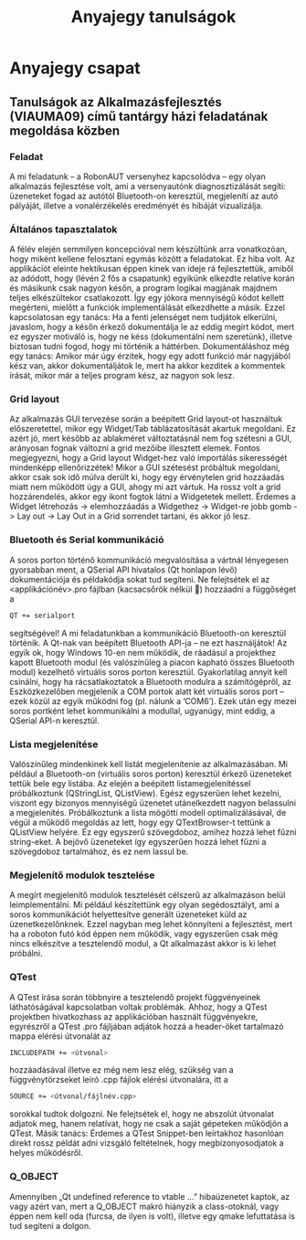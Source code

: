 ﻿---
layout: default
codename: AlkFejlHf28
title: Anyajegy tanulságok
tags: alkfejl afhf skipfromindex
authors: Veszelovszki Soma, Nagy Bálint
---

# Anyajegy csapat
## Tanulságok az Alkalmazásfejlesztés (VIAUMA09) című tantárgy házi feladatának megoldása közben

### Feladat
A mi feladatunk – a RobonAUT versenyhez kapcsolódva – egy olyan alkalmazás fejlesztése volt, ami a versenyautónk diagnosztizálását segíti: üzeneteket fogad az autótól Bluetooth-on keresztül, megjeleníti az autó pályáját, illetve a vonalérzékelés eredményét és hibáját vizualizálja.
### Általános tapasztalatok
A félév elején semmilyen koncepcióval nem készültünk arra vonatkozóan, hogy miként kellene felosztani egymás között a feladatokat. Ez hiba volt. Az applikációt eleinte hektikusan éppen kinek van ideje rá fejlesztettük, amiből az adódott, hogy (lévén 2 fős a csapatunk) egyikünk elkezdte relatíve korán és másikunk csak nagyon későn, a program logikai magjának majdnem teljes elkészültekor csatlakozott. Így egy jókora mennyiségű kódot kellett megérteni, mielőtt a funkciók implementálását elkezdhette a másik. Ezzel kapcsolatosan egy tanács: Ha a fenti jelenséget nem tudjátok elkerülni, javaslom, hogy a későn érkező dokumentálja le az eddig megírt kódot, mert ez egyszer motiváló is, hogy ne késs (dokumentálni nem szeretünk), illetve biztosan tudni fogod, hogy mi történik a háttérben.
Dokumentáláshoz még egy tanács: Amikor már úgy érzitek, hogy egy adott funkció már nagyjából kész van, akkor dokumentáljátok le, mert ha akkor kezditek a kommentek írását, mikor már a teljes program kész, az nagyon sok lesz.
### Grid layout
Az alkalmazás GUI tervezése során a beépített Grid layout-ot használtuk előszeretettel, mikor egy Widget/Tab táblázatosítását akartuk megoldani. Ez azért jó, mert később az ablakméret változtatásnál nem fog szétesni a GUI, arányosan fognak változni a grid mezőibe illesztett elemek. Fontos megjegyezni, hogy a Grid layout Widget-hez való importálás sikerességét mindenképp ellenőrizzétek! Mikor a GUI szétesést próbáltuk megoldani, akkor csak sok idő múlva derült ki, hogy egy érvénytelen grid hozzáadás miatt nem működött úgy a GUI, ahogy mi azt vártuk. Ha rossz volt a grid hozzárendelés, akkor egy    ikont fogtok látni a Widgetetek mellett. Érdemes a Widget létrehozás -> elemhozzáadás a Widgethez -> Widget-re jobb gomb -> Lay out -> Lay Out in a Grid sorrendet tartani, és akkor jó lesz.
### Bluetooth és Serial kommunikáció
A soros porton történő kommunikáció megvalósítása a vártnál lényegesen gyorsabban ment, a QSerial API hivatalos (Qt honlapon lévő) dokumentációja és példakódja sokat tud segíteni. Ne felejtsétek el az <applikációnév>.pro fájlban (kacsacsőrök nélkül ) hozzáadni a függőséget a 
```sh
QT += serialport
```
segítségével! 
A mi feladatunkban a kommunikáció Bluetooth-on keresztül történik. A Qt-nak van beépített Bluetooth API-ja – ne ezt használjátok! Az egyik ok, hogy Windows 10-en nem működik, de ráadásul a projekthez kapott Bluetooth modul (és valószínűleg a piacon kapható összes Bluetooth modul) kezelhető virtuális soros porton keresztül. Gyakorlatilag annyit kell csinálni, hogy ha rácsatlakoztatok a Bluetooth modulra a számítógépről, az Eszközkezelőben megjelenik a COM portok alatt két virtuális soros port – ezek közül az egyik működni fog (pl. nálunk a ’COM6’). Ezek után egy mezei soros portként lehet kommunikálni a modullal, ugyanúgy, mint eddig, a QSerial API-n keresztül.
### Lista megjelenítése
Valószínűleg mindenkinek kell listát megjelenítenie az alkalmazásában. Mi például a Bluetooth-on (virtuális soros porton) keresztül érkező üzeneteket tettük bele egy listába. Az elején a beépített listamegjelenítéssel próbálkoztunk (QStringList, QListView). Egész egyszerűen lehet kezelni, viszont egy bizonyos mennyiségű üzenetet utánelkezdett nagyon belassulni a megjelenítés. Próbálkoztunk a lista mögötti modell optimalizálásával, de végül a működő megoldás az lett, hogy egy QTextBrowser-t tettünk a QListView helyére. Ez egy egyszerű szövegdoboz, amihez hozzá lehet fűzni string-eket. A bejövő üzeneteket így egyszerűen hozzá lehet fűzni a szövegdoboz tartalmához, és ez nem lassul be.
### Megjelenítő modulok tesztelése
A megírt megjelenítő modulok tesztelését célszerű az alkalmazáson belül leimplementálni. Mi például készítettünk egy olyan segédosztályt, ami a soros kommunikációt helyettesítve generált üzeneteket küld az üzenetkezelőnknek. Ezzel nagyban meg lehet könnyíteni a fejlesztést, mert ha a roboton futó kód éppen nem működik, vagy egyszerűen csak még nincs elkészítve a tesztelendő modul, a Qt alkalmazást akkor is ki lehet próbálni. 
### QTest
A QTest írása során többnyire a tesztelendő projekt függvényeinek láthatóságával kapcsolatban voltak problémák. Ahhoz, hogy a QTest projektben hivatkozhass az applikációban használt függvényekre, egyrészről a QTest .pro fájljában adjátok hozzá a header-öket tartalmazó mappa elérési útvonalát az 
```sh
INCLUDEPATH += <útvonal> 
```
hozzáadásával illetve ez még nem lesz elég, szükség van a függvénytörzseket leíró .cpp fájlok elérési útvonalára, itt a 
```sh
SOURCE += <útvonal/fájlnév.cpp> 
````
sorokkal tudtok dolgozni. Ne felejtsétek el, hogy ne abszolút útvonalat adjatok meg, hanem relatívat, hogy ne csak a saját gépeteken működjön a QTest. Másik tanács: Érdemes a QTest Snippet-ben leírtakhoz hasonlóan direkt rossz példát adni vizsgáló feltételnek, hogy megbizonyosodjatok a helyes működésről.
### Q_OBJECT
Amennyiben „Qt undefined reference to vtable …” hibaüzenetet kaptok, az vagy azért van, mert a Q_OBJECT makró hiányzik a class-otoknál, vagy éppen nem kell oda (furcsa, de ilyen is volt), illetve egy qmake lefuttatása is tud segíteni a dolgon.
